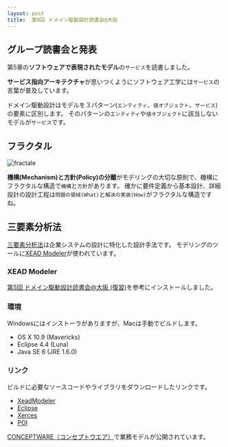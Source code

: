 ```yaml
---
layout: post
title:  第9回 ドメイン駆動設計読書会@大阪
---
```


## グループ読書会と発表

第5章の**ソフトウェアで表現されたモデル**の`サービス`を読書しました。

**サービス指向アーキテクチャ**が思いつくようにソフトウェア工学には`サービス`の言葉が普及しています。

ドメイン駆動設計はモデルを３パターン(`エンティティ`、`値オブジェクト`、`サービス`)の要素に区別します。
そのパターンの`エンティティ`や`値オブジェクト`に該当しないモデルが`サービス`です。

## フラクタル

![fractale](http://upload.wikimedia.org/wikipedia/commons/thumb/7/74/Animated_construction_of_Sierpinski_Triangle.gif/200px-Animated_construction_of_Sierpinski_Triangle.gif)

**機構(Mechanism)と方針(Policy)の分離**がモデリングの大切な原則で、機構にフラクタルな構造で`機構`と`方針`があります。
確かに要件定義から基本設計、詳細設計の設計工程は`問題の領域(What)`と`解決の実装(How)`がフラクタルな構造ですね。

## 三要素分析法

[三要素分析法](http://homepage2.nifty.com/dbc/methodology.html)は企業システムの設計に特化した設計手法です。
モデリングのツールに[XEAD Modeler](http://homepage2.nifty.com/dbc/xead.html)が使われています。

### XEAD Modeler

[第5回 ドメイン駆動設計読書会@大阪 (復習)](http://phpmentors.jp/post/84169688283/ddd-osaka-5)を参考にインストールしました。

### 環境

Windowsにはインストーラがありますが、Macは手動でビルドします。

* OS X 10.9 (Mavericks)
* Eclipse 4.4 (Luna)
* Java SE 6 (JRE 1.6.0)

### リンク

ビルドに必要なソースコードやライブラリをダウンロードしたリンクです。

* [XeadModeler](https://github.com/xead/XeadModeler)
* [Eclipse](https://www.eclipse.org/home/index.php)
* [Xerces](http://xerces.apache.org/)
* [POI](http://poi.apache.org/)

[CONCEPTWARE（コンセプトウエア）](http://homepage2.nifty.com/dbc/referenceModel.html)で業務モデルが公開されています。
